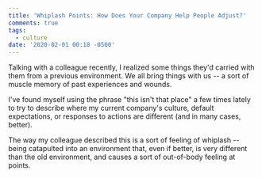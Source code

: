```yaml
---
title: 'Whiplash Points: How Does Your Company Help People Adjust?'
comments: true
tags:
  - culture
date: '2020-02-01 00:18 -0500'
---
```

Talking with a colleague recently, I realized some things they'd carried with them from a previous environment. We all bring things with us -- a sort of muscle memory of past experiences and wounds. 

I've found myself using the phrase "this isn't that place" a few times lately to try to describe where my current company's culture, default expectations, or responses to actions are different (and in many cases, better). 

The way my colleague described this is a sort of feeling of whiplash -- being catapulted into an environment that, even if better, is very different than the old environment, and causes a sort of out-of-body feeling at points.
